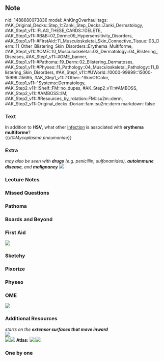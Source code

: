 ## Note
nid: 1488680073836
model: AnKingOverhaul
tags: #AK_Original_Decks::Step_1::Zanki_Step_Decks::Zanki_Dermatology, #AK_Step1_v11::!FLAG_THESE_CARDS::!DELETE, #AK_Step1_v11::#B&B::07_Derm::09_Hypersensitivity_Disorders, #AK_Step1_v11::#FirstAid::11_Musculoskeletal_Skin_Connective_Tissue::03_Derm::11_Other_Blistering_Skin_Disorders::Erythema_Multiforme, #AK_Step1_v11::#OME::10_Musculoskeletal::03_Dermatology::04_Blistering_Diseases, #AK_Step1_v11::#OME_banner, #AK_Step1_v11::#Pathoma::19_Derm::02_Blistering_Dermatoses, #AK_Step1_v11::#Physeo::11_Pathology::04_Musculoskeletal_Pathology::11_Blistering_Skin_Disorders, #AK_Step1_v11::#UWorld::10000-99999::15000-15999::15695, #AK_Step1_v11::^Other::^SkinOfColor, #AK_Step1_v11::^Systems::Dermatology, #AK_Step2_v11::!Shelf::FM::no_dupes, #AK_Step2_v11::#AMBOSS, #AK_Step2_v11::#AMBOSS::IM, #AK_Step2_v11::#Resources_by_rotation::FM::su2m::derm, #AK_Step2_v11::Original_decks::Dorian::fam::su2m::derm
markdown: false

### Text
<div>
  In addition to <b>HSV</b>, what other <u>infection</u> is
  associated with <b>erythema multiforme</b>?
</div>
<div>
  {{c1::<i>Mycoplasma pneumoniae</i>}}
</div>

### Extra
<i>may also be seen with</i> <b style=
"font-style: italic;">drugs</b> <i>(e.g. penicillin,
sulfonamides),</i> <b style="font-style: italic;">autoimmune
disease</b><i>, and</i> <b><i>malignancy</i></b> <img src=
"paste-f224c247c2c9991535e1b8920d829f2b26906591.png">

### Lecture Notes


### Missed Questions


### Pathoma


### Boards and Beyond


### First Aid
<img src="tmp8ThX18.png">

### Sketchy


### Pixorize


### Physeo


### OME
<div class="ome-widget">
  <a href="https://onlinemeded.org?ref=anki"><img src=
  "_OME_AnkiFlashcards_General_7.png"></a>
</div>

### Additional Resources
<div>
  <i>starts on the <b>extensor surfaces that move inward</b></i>
</div>
<div>
  <i><img src="paste-28080496181313.jpg" class="resizer"></i>
</div><img src="paste-7714830710472705.jpg" class=
"resizer"><img src="paste-7740381470916609.jpg" class="resizer">
<b>Atlas:</b> <img src="tmptydCe2.png" class="resizer"> <img src=
"tmpcCIKxp.png" class="resizer">

### One by one

